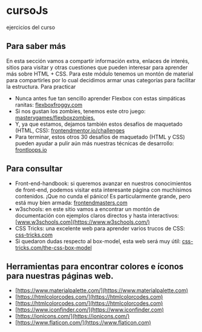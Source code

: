 # cursoJs
ejercicios del curso

## Para saber más

En esta sección vamos a compartir información extra, enlaces de interés, sitios para visitar y otras cuestiones que pueden interesar para aprender más sobre HTML + CSS. Para este módulo tenemos un montón de material para compartirles por lo cual decidimos armar unas categorías para facilitar la estructura.
Para practicar

  * Nunca antes fue tan sencillo aprender Flexbox con estas simpáticas ranitas: [flexboxfroggy.com](https://flexboxfroggy.com/#es)
  * Si nos gustan los zombies, tenemos este otro juego: [masterygames/flexboxzombies.](https://mastery.games/flexboxzombies)
  * Y, ya que estamos, dejamos también estos desafíos de maquetado (HTML, CSS): [frontendmentor.io/challenges](https://www.frontendmentor.io/challenges)
  * Para terminar, estos otros 30 desafíos de maquetado (HTML y CSS) pueden ayudar a pulir aún más nuestras técnicas de desarrollo: [frontloops.io](https://frontloops.io/)

## Para consultar

  * Front-end-handbook: si queremos avanzar en nuestros conocimientos de front-end, podemos visitar esta interesante página con muchísimos contenidos. ¡Que no cunda el pánico! Es particularmente grande, pero está muy bien armada: [frontendmasters.com](https://frontendmasters.com/books/front-end-handbook/2019/#1)
  * w3schools: en este sitio vamos a encontrar un montón de documentación con ejemplos claros directos y hasta interactivos: [www.w3schools.com](https://www.w3schools.com/)
  * CSS Tricks: una excelente web para aprender varios trucos de CSS: [css-tricks.com](https://css-tricks.com/snippets/css/a-guide-to-flexbox/)
  * Si quedaron dudas respecto al box-model, esta web será muy útil: [css-tricks.com/the-css-box-model](https://css-tricks.com/the-css-box-model/)

## Herramientas para encontrar colores e íconos para nuestras páginas web.

   * [https://www.materialpalette.com/](https://www.materialpalette.com)
   * [https://htmlcolorcodes.com/](https://htmlcolorcodes.com)
   * [https://htmlcolorcodes.com/](https://htmlcolorcodes.com)
   * [https://www.iconfinder.com/](https://www.iconfinder.com)
   * [https://ionicons.com/](https://ionicons.com/)
   * [https://www.flaticon.com/](https://www.flaticon.com)


